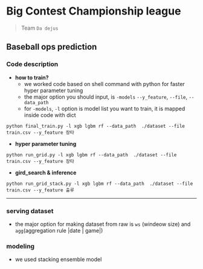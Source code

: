 # Big Contest Championship league 
> Team `Da dejus`

## Baseball ops prediction

### Code description
- **how to train?** 
    -  we worked code based on shell command with python for faster hyper parameter tuning
    - the major option you should input, is `-models` `--y_feature`, `--file`, `--data_path`
    - for `-models`, `-l` option is model list you want to train, it is mapped inside code with dict
  
```shell
python final_train.py -l xgb lgbm rf --data_path  ./dataset --file train.csv --y_feature 장타
```

- **hyper parameter tuning** 
```shell
python run_grid.py -l xgb lgbm rf --data_path  ./dataset --file train.csv --y_feature 장타
```
- **gird_search & inference** 
```shell
python run_grid_stack.py -l xgb lgbm rf --data_path  ./dataset --file train.csv --y_feature 출루
```
<hr/>

### serving dataset

- the major option for making dataset from raw is `ws` (windeow size) and
 `agg`(aggregation rule |date | game|)
  

### modeling
- we used stacking ensemble model


